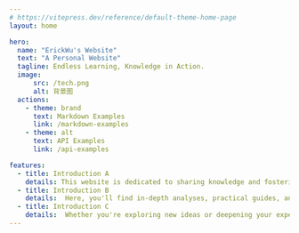 ```yaml
---
# https://vitepress.dev/reference/default-theme-home-page
layout: home

hero:
  name: "ErickWu's Website"
  text: "A Personal Website"
  tagline: Endless Learning, Knowledge in Action.
  image:
      src: /tech.png
      alt: 背景图
  actions:
    - theme: brand
      text: Markdown Examples
      link: /markdown-examples
    - theme: alt
      text: API Examples
      link: /api-examples

features:
  - title: Introduction A
    details: This website is dedicated to sharing knowledge and fostering learning. We provide high-quality content across various academic and practical fields to help you expand your horizons and enhance your skills. 
  - title: Introduction B
    details:  Here, you'll find in-depth analyses, practical guides, and a community of like-minded learners.
  - title: Introduction C
    details:  Whether you're exploring new ideas or deepening your expertise, we're here to support your journey.
---
```


